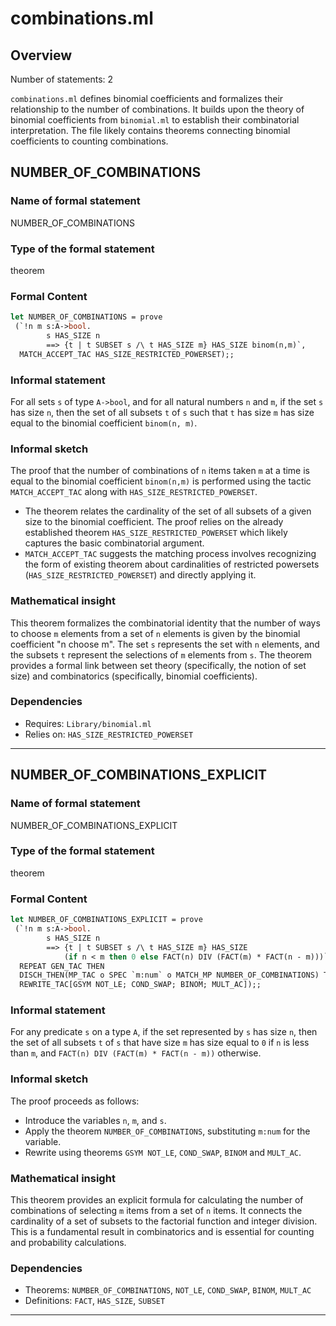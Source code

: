 # combinations.ml

## Overview

Number of statements: 2

`combinations.ml` defines binomial coefficients and formalizes their relationship to the number of combinations. It builds upon the theory of binomial coefficients from `binomial.ml` to establish their combinatorial interpretation. The file likely contains theorems connecting binomial coefficients to counting combinations.


## NUMBER_OF_COMBINATIONS

### Name of formal statement
NUMBER_OF_COMBINATIONS

### Type of the formal statement
theorem

### Formal Content
```ocaml
let NUMBER_OF_COMBINATIONS = prove
 (`!n m s:A->bool.
        s HAS_SIZE n
        ==> {t | t SUBSET s /\ t HAS_SIZE m} HAS_SIZE binom(n,m)`,
  MATCH_ACCEPT_TAC HAS_SIZE_RESTRICTED_POWERSET);;
```

### Informal statement
For all sets `s` of type `A->bool`, and for all natural numbers `n` and `m`, if the set `s` has size `n`, then the set of all subsets `t` of `s` such that `t` has size `m` has size equal to the binomial coefficient `binom(n, m)`.

### Informal sketch
The proof that the number of combinations of `n` items taken `m` at a time is equal to the binomial coefficient `binom(n,m)` is performed using the tactic `MATCH_ACCEPT_TAC` along with `HAS_SIZE_RESTRICTED_POWERSET`.

- The theorem relates the cardinality of the set of all subsets of a given size to the binomial coefficient. The proof relies on the already established theorem `HAS_SIZE_RESTRICTED_POWERSET` which likely captures the basic combinatorial argument.
- `MATCH_ACCEPT_TAC` suggests the matching process involves recognizing the form of existing theorem about cardinalities of restricted powersets (`HAS_SIZE_RESTRICTED_POWERSET`) and directly applying it.

### Mathematical insight
This theorem formalizes the combinatorial identity that the number of ways to choose `m` elements from a set of `n` elements is given by the binomial coefficient "n choose m". The set `s` represents the set with `n` elements, and the subsets `t` represent the selections of `m` elements from `s`. The theorem provides a formal link between set theory (specifically, the notion of set size) and combinatorics (specifically, binomial coefficients).

### Dependencies
- Requires: `Library/binomial.ml`
- Relies on: `HAS_SIZE_RESTRICTED_POWERSET`


---

## NUMBER_OF_COMBINATIONS_EXPLICIT

### Name of formal statement
NUMBER_OF_COMBINATIONS_EXPLICIT

### Type of the formal statement
theorem

### Formal Content
```ocaml
let NUMBER_OF_COMBINATIONS_EXPLICIT = prove
 (`!n m s:A->bool.
        s HAS_SIZE n
        ==> {t | t SUBSET s /\ t HAS_SIZE m} HAS_SIZE
            (if n < m then 0 else FACT(n) DIV (FACT(m) * FACT(n - m)))`,
  REPEAT GEN_TAC THEN
  DISCH_THEN(MP_TAC o SPEC `m:num` o MATCH_MP NUMBER_OF_COMBINATIONS) THEN
  REWRITE_TAC[GSYM NOT_LE; COND_SWAP; BINOM; MULT_AC]);;
```
### Informal statement
For any predicate `s` on a type `A`, if the set represented by `s` has size `n`, then the set of all subsets `t` of `s` that have size `m` has size equal to `0` if `n` is less than `m`, and `FACT(n) DIV (FACT(m) * FACT(n - m))` otherwise.

### Informal sketch
The proof proceeds as follows:
- Introduce the variables `n`, `m`, and `s`.
- Apply the theorem `NUMBER_OF_COMBINATIONS`, substituting `m:num` for the variable.
- Rewrite using theorems `GSYM NOT_LE`, `COND_SWAP`, `BINOM` and `MULT_AC`.

### Mathematical insight
This theorem provides an explicit formula for calculating the number of combinations of selecting `m` items from a set of `n` items. It connects the cardinality of a set of subsets to the factorial function and integer division. This is a fundamental result in combinatorics and is essential for counting and probability calculations.

### Dependencies
- Theorems: `NUMBER_OF_COMBINATIONS`, `NOT_LE`, `COND_SWAP`, `BINOM`, `MULT_AC`
- Definitions: `FACT`, `HAS_SIZE`, `SUBSET`


---

